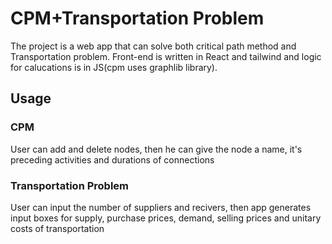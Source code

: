# CPM+Transportation Problem
The project is a web app that can solve both critical path method and Transportation problem. Front-end is written in React and tailwind and logic for calucations is in JS(cpm uses graphlib library). 
## Usage
### CPM
User can add and delete nodes, then he can give the node a name, it's preceding activities and durations of connections

### Transportation Problem
User can input the number of suppliers and recivers, then app generates input boxes for supply, purchase prices, demand, selling prices and unitary costs of transportation
